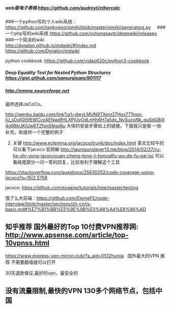 
##### web版电子表格 https://github.com/audreyt/ethercalc
###一个python写的个人wiki系统：https://github.com/tankywoo/simiki/blob/master/simiki/generators.py    
###一个php写的wiki系统 https://github.com/ychongsaytc/deepwiki/releases   
###一个简洁的wiki     
http://dynalon.github.io/mdwiki/#!index.md    
https://github.com/Dynalon/mdwiki    

python cookbook :https://github.com/yidao620c/python3-cookbook .  

##### Deep Equality Test for Nested Python Structures https://gist.github.com/samuraisam/901117

##### http://emma.sourceforge.net

最终选择JaCoCo。
 
 http://wenku.baidu.com/link?url=dwvLMUN9TXem27Hos771lvpx-jU_sDqlGt5fEWCczAENwdfHLXPjUvOdLnHh6H7a5dx_NvSucpNk_guSdGBjX4g99kUKiUw6TZfpn5NgsRu
 大体的安装步骤如上的链接，下面我只是做 一些补充，和提供一个完整的例子 
 
2. 关键 
 http://www.eclemma.org/jacoco/trunk/doc/index.html
 英文比较牛的可以看下jacoco 官网解 
 http://tauntaunslayer13.me/blog/2014/02/27/ru-he-shi-yong-jacocoyuan-cheng-tong-ji-tomcatfu-wu-de-fu-gai-lu/
 可以看结尾部分一问一答的回复，比较有利于理解这个工具

https://stackoverflow.com/questions/25630252/code-coverage-using-jacoco?s=15|2.5758

jacoco:  https://github.com/eugenp/tutorials/tree/master/testing

饿了么大前端：https://github.com/ElemeFE/node-interview/blob/master/sections/zh-cn/js-basic.md#%E7%B1%BB%E5%9E%8B%E5%88%A4%E6%96%AD

知乎推荐 国外最好的Top 10付费VPN推荐网: http://www.apsense.com/article/top-10vpnss.html
-----------------------------------------------------------
https://www.express-vpn-mirror.club/?a_aid=0512hunjia  
国外最大的VPN 推荐
不需要翻墙就可以打开

30天退款保证,最好的vpn，最安全的

没有流量限制,最快的VPN
130多个网络节点，包括中国
-----------------------------------------------------------
